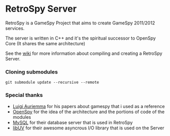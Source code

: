 # RetroSpy Server

RetroSpy is a GameSpy Project that aims to create GameSpy 2011/2012 services.

The server is written in C++ and it's the spiritual successor to OpenSpy Core (It shares the same architecture)


See the [wiki](https://github.com/GameProgressive/RetroSpyServer/wiki) for more information about compiling and creating a RetroSpy Server.

### Cloning submodules
```
git submodule update --recursive --remote
```

### Special thanks
* [Luigi Auriemma](http://aluigi.altervista.org/papers.htm) for his papers about gamespy that i used as a reference
* [OpenSpy](https://github.com/Masaq-/Openspy-Core) for the idea of the architecture and the portions of code of the modules
* [MySQL](https://www.mysql.com/) for their database server that is used in RetroSpy
* [libUV](http://libuv.org/) for their awesome asyncrous I/O library that is used on the Server
